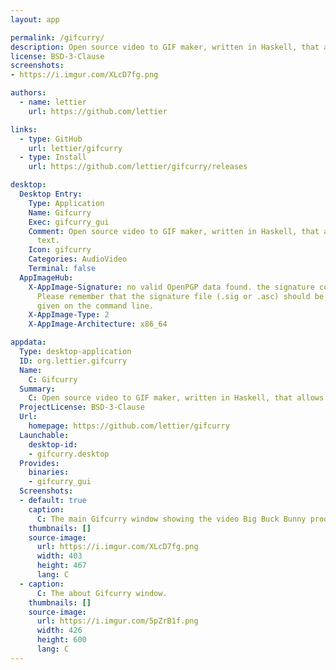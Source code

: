 ```yaml
---
layout: app

permalink: /gifcurry/
description: Open source video to GIF maker, written in Haskell, that allows overlaid text.
license: BSD-3-Clause
screenshots:
- https://i.imgur.com/XLcD7fg.png

authors:
  - name: lettier
    url: https://github.com/lettier

links:
  - type: GitHub
    url: lettier/gifcurry
  - type: Install
    url: https://github.com/lettier/gifcurry/releases

desktop:
  Desktop Entry:
    Type: Application
    Name: Gifcurry
    Exec: gifcurry_gui
    Comment: Open source video to GIF maker, written in Haskell, that allows overlaid
      text.
    Icon: gifcurry
    Categories: AudioVideo
    Terminal: false
  AppImageHub:
    X-AppImage-Signature: no valid OpenPGP data found. the signature could not be verified.
      Please remember that the signature file (.sig or .asc) should be the first file
      given on the command line.
    X-AppImage-Type: 2
    X-AppImage-Architecture: x86_64

appdata:
  Type: desktop-application
  ID: org.lettier.gifcurry
  Name:
    C: Gifcurry
  Summary:
    C: Open source video to GIF maker, written in Haskell, that allows overlaid text.
  ProjectLicense: BSD-3-Clause
  Url:
    homepage: https://github.com/lettier/gifcurry
  Launchable:
    desktop-id:
    - gifcurry.desktop
  Provides:
    binaries:
    - gifcurry_gui
  Screenshots:
  - default: true
    caption:
      C: The main Gifcurry window showing the video Big Buck Bunny produced by the Blender Foundation.
    thumbnails: []
    source-image:
      url: https://i.imgur.com/XLcD7fg.png
      width: 403
      height: 467
      lang: C
  - caption:
      C: The about Gifcurry window.
    thumbnails: []
    source-image:
      url: https://i.imgur.com/5pZrB1f.png
      width: 426
      height: 600
      lang: C
---
```

